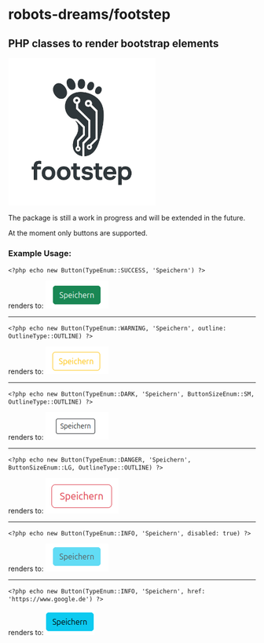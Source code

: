 # robots-dreams/footstep
## PHP classes to render bootstrap elements

<img src="logo.png" class="rounded mx-auto d-block img-thumbnail" alt="logo" style="width: 300px; height: 300px;">

The package is still a work in progress and will be extended in the future.

At the moment only buttons are supported.

### Example Usage:
```
<?php echo new Button(TypeEnum::SUCCESS, 'Speichern') ?>
```
renders to:
![image info](./assets/1.png)

---

```
<?php echo new Button(TypeEnum::WARNING, 'Speichern', outline: OutlineType::OUTLINE) ?>
```
renders to:
![image info](./assets/2.png)

---

```
<?php echo new Button(TypeEnum::DARK, 'Speichern', ButtonSizeEnum::SM, OutlineType::OUTLINE) ?>
```
renders to:
![image info](./assets/3.png)

---

```
<?php echo new Button(TypeEnum::DANGER, 'Speichern', ButtonSizeEnum::LG, OutlineType::OUTLINE) ?>
```
renders to:
![image info](./assets/4.png)

---

```
<?php echo new Button(TypeEnum::INFO, 'Speichern', disabled: true) ?>
```
renders to:
![image info](./assets/5.png)

---

```
<?php echo new Button(TypeEnum::INFO, 'Speichern', href: 'https://www.google.de') ?>
```
renders to:
![image info](./assets/6.png)